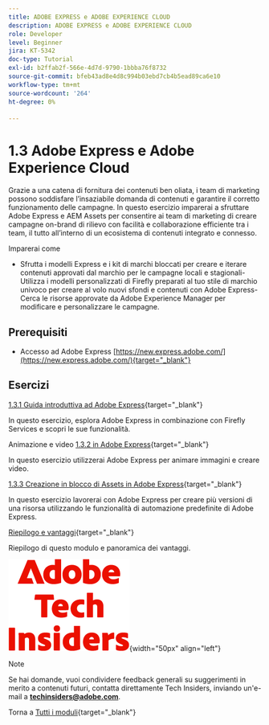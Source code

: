 ```yaml
---
title: ADOBE EXPRESS e ADOBE EXPERIENCE CLOUD
description: ADOBE EXPRESS e ADOBE EXPERIENCE CLOUD
role: Developer
level: Beginner
jira: KT-5342
doc-type: Tutorial
exl-id: b2ffab2f-566e-4d7d-9790-1bbba76f8732
source-git-commit: bfeb43ad8e4d8c994b03ebd7cb4b5ead89ca6e10
workflow-type: tm+mt
source-wordcount: '264'
ht-degree: 0%

---
```


# 1.3 Adobe Express e Adobe Experience Cloud

Grazie a una catena di fornitura dei contenuti ben oliata, i team di marketing possono soddisfare l’insaziabile domanda di contenuti e garantire il corretto funzionamento delle campagne. In questo esercizio imparerai a sfruttare Adobe Express e AEM Assets per consentire ai team di marketing di creare campagne on-brand di rilievo con facilità e collaborazione efficiente tra i team, il tutto all’interno di un ecosistema di contenuti integrato e connesso.

Imparerai come

- Sfrutta i modelli Express e i kit di marchi bloccati per creare e iterare contenuti approvati dal marchio per le campagne locali e stagionali- Utilizza i modelli personalizzati di Firefly preparati al tuo stile di marchio univoco per creare al volo nuovi sfondi e contenuti con Adobe Express- Cerca le risorse approvate da Adobe Experience Manager per modificare e personalizzare le campagne.

## Prerequisiti

- Accesso ad Adobe Express [https://new.express.adobe.com/](https://new.express.adobe.com/){target="_blank"}

## Esercizi

[1.3.1 Guida introduttiva ad Adobe Express](./ex1.md){target="_blank"}

In questo esercizio, esplora Adobe Express in combinazione con Firefly Services e scopri le sue funzionalità.

Animazione e video [1.3.2 in Adobe Express](./ex2.md){target="_blank"}

In questo esercizio utilizzerai Adobe Express per animare immagini e creare video.

[1.3.3 Creazione in blocco di Assets in Adobe Express](./ex3.md){target="_blank"}

In questo esercizio lavorerai con Adobe Express per creare più versioni di una risorsa utilizzando le funzionalità di automazione predefinite di Adobe Express.

[Riepilogo e vantaggi](./summary.md){target="_blank"}

Riepilogo di questo modulo e panoramica dei vantaggi.

![Informazioni tecniche](./../../../assets/images/techinsiders.png){width="50px" align="left"}

>[!NOTE]
>
>Se hai domande, vuoi condividere feedback generali su suggerimenti in merito a contenuti futuri, contatta direttamente Tech Insiders, inviando un&#39;e-mail a **techinsiders@adobe.com**.

Torna a [Tutti i moduli](../../../overview.md){target="_blank"}
